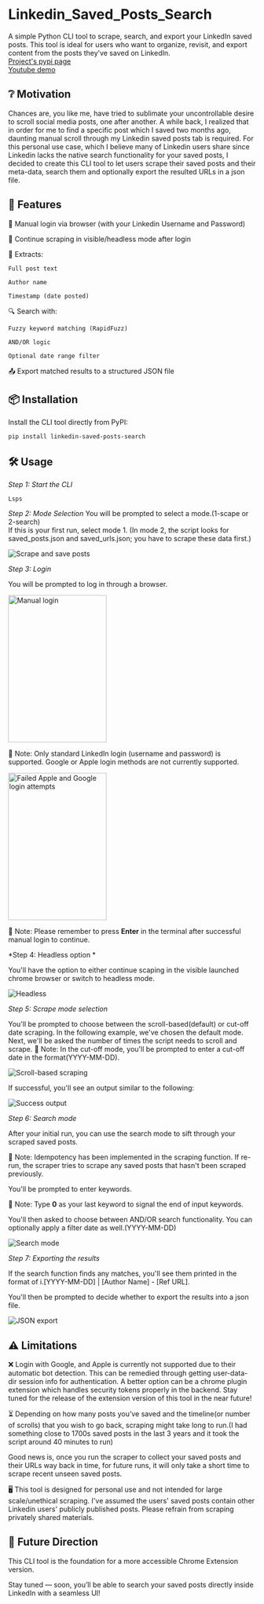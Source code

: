 # Linkedin_Saved_Posts_Search

A simple Python CLI tool to scrape, search, and export your LinkedIn saved posts.
This tool is ideal for users who want to organize, revisit, and export content from the posts they’ve saved on LinkedIn.<br>
[Project's pypi page](https://pypi.org/project/Linkedin-saved-posts-search/)<br>
[Youtube demo](https://www.youtube.com/watch?v=tHIUkEu6yWI&ab_channel=MiladTajvidi)

## ❔ Motivation

Chances are, you like me, have tried to sublimate your uncontrollable desire to scroll social media posts, one after another. A while back, I realized that in order for me to find a specific post which I saved two months ago, daunting manual scroll through my Linkedin saved posts tab is required. For this personal use case, which I believe many of Linkedin users share since Linkedin lacks the native search functionality for your saved posts, I decided to create this CLI tool to let users scrape their saved posts and their meta-data, search them and optionally export the resulted URLs in a json file. 

## 🚀 Features

🔐 Manual login via browser (with your Linkedin Username and Password)

🧠 Continue scraping in visible/headless mode after login

📝 Extracts:

    Full post text

    Author name

    Timestamp (date posted)

🔍 Search with:

    Fuzzy keyword matching (RapidFuzz)

    AND/OR logic

    Optional date range filter

📤 Export matched results to a structured JSON file


## 📦 Installation

Install the CLI tool directly from PyPI:

```  
pip install linkedin-saved-posts-search
```

## 🛠️ Usage

*Step 1: Start the CLI*
```
Lsps
```
*Step 2: Mode Selection*
You will be prompted to select a mode.(1-scape or 2-search) <br>
If this is your first run, select mode 1. (In mode 2, the script looks for saved_posts.json and saved_urls.json; you have to scrape these data first.) <br>

![Scrape and save posts](images/1_scrape.png)

*Step 3: Login*

 You will be prompted to log in through a browser.<br>

<img src="images/2_login.png" alt="Manual login" width="200" height="300">


🔐 Note: Only standard LinkedIn login (username and password) is supported. Google or Apple login methods are not currently supported.<br>

<img src="images/3_Google.png" alt="Failed Apple and Google login attempts" width="200" height="300">

🔐 Note: Please remember to press **Enter** in the terminal after successful manual login to continue.
 
 *Step 4: Headless option *

 You'll have the option to either continue scaping in the visible launched chrome browser or switch to headless mode.

 <img src="images/4_headless.png" alt="Headless">

 *Step 5: Scrape mode selection*

 You'll be prompted to choose between the scroll-based(default) or cut-off date scraping.
 In the following example, we've chosen the default mode. Next, we'll be asked the number of times the script needs to scroll and scrape.
 🔐 Note: In the cut-off mode, you'll be prompted to enter a cut-off date in the format(YYYY-MM-DD).

 <img src="images/5_scrape_mode.png" alt="Scroll-based scraping">

 If successful, you'll see an output similar to the following:

 <img src="images/6_success_output.png" alt="Success output">

 *Step 6: Search mode*

 After your initial run, you can use the search mode to sift through your scraped saved posts. 

🔐 Note: Idempotency has been implemented in the scraping function. If re-run, the scraper tries to scrape any saved posts that hasn't been scraped previously.

You'll be prompted to enter keywords.

🔐 Note: Type **0** as your last keyword to signal the end of input keywords.

You'll then asked to choose between AND/OR search functionality. 
You can optionally apply a filter date as well.(YYYY-MM-DD)

<img src="images/7_search_mode.png" alt="Search mode">

 *Step 7: Exporting the results*

 If the search function finds any matches, you'll see them printed in the format of i.[YYYY-MM-DD] | [Author Name] - [Ref URL].

 You'll then be prompted to decide whether to export the results into a json file.

 <img src="images/8_search_results.png" alt="JSON export">

 ## ⚠️ Limitations

 ❌ Login with Google, and Apple is currently not supported due to their automatic bot detection. This can be remedied through getting user-data-dir session info for authentication. A better option can be a chrome plugin extension which handles security tokens properly in the backend. Stay tuned for the release of the extension version of this tool in the near future!

 ⏳ Depending on how many posts you’ve saved and the timeline(or number of scrolls) that you wish to go back, scraping might take long to run.(I had something close to 1700s saved posts in the last 3 years and it took the script around 40 minutes to run)

 Good news is, once you run the scraper to collect your saved posts and their URLs way back in time, for future runs, it will only take a short time to scrape recent unseen saved posts.

 🖥️ This tool is designed for personal use and not intended for large scale/unethical scraping. I've assumed the users' saved posts contain other Linkedin users' publicly published posts. 
 Please refrain from scraping privately shared materials.


## 🧪 Future Direction

This CLI tool is the foundation for a more accessible Chrome Extension version.

Stay tuned — soon, you’ll be able to search your saved posts directly inside LinkedIn with a seamless UI!





